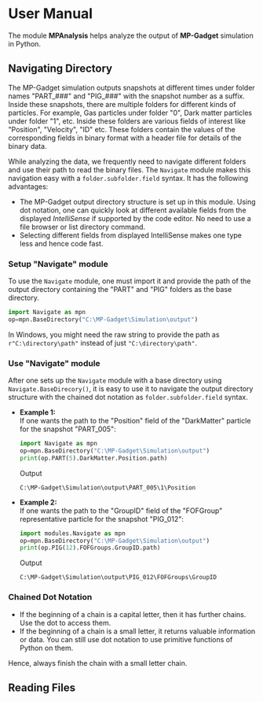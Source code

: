 # User Manual

The module **MPAnalysis** helps analyze the output of **MP-Gadget** simulation in Python.

## Navigating Directory
The MP-Gadget simulation outputs snapshots at different times under folder names "PART_###" and "PIG_###" with the snapshot number as a suffix. Inside these snapshots, there are multiple folders for different kinds of particles. For example, Gas particles under folder "0", Dark matter particles under folder "1", etc. Inside these folders are various fields of interest like "Position", "Velocity", "ID" etc. These folders contain the values of the corresponding fields in binary format with a header file for details of the binary data.

While analyzing the data, we frequently need to navigate different folders and use their path to read the binary files. The `Navigate` module makes this navigation easy with a `folder.subfolder.field` syntax. It has the following advantages:
- The MP-Gadget output directory structure is set up in this module. Using dot notation, one can quickly look at different available fields from the displayed *IntelliSense* if supported by the code editor. No need to use a file browser or list directory command.
- Selecting different fields from displayed IntelliSense makes one type less and hence code fast.

### Setup "Navigate" module
To use the `Navigate` module, one must import it and provide the path of the output directory containing the "PART" and "PIG" folders as the base directory.

```python
import Navigate as mpn
op=mpn.BaseDirectory("C:\MP-Gadget\Simulation\output")
```
In Windows, you might need the raw string to provide the path as `r"C:\directory\path"` instead of just `"C:\directory\path"`.

### Use "Navigate" module
After one sets up the `Navigate` module with a base directory using `Navigate.BaseDirecory()`, it is easy to use it to navigate the output directory structure with the chained dot notation as `folder.subfolder.field` syntax.

- **Example 1:**<br> 
    If one wants the path to the "Position" field of the "DarkMatter" particle for the snapshot "PART_005":
    ```python
    import Navigate as mpn
    op=mpn.BaseDirectory("C:\MP-Gadget\Simulation\output")
    print(op.PART(5).DarkMatter.Position.path)
    ```
    Output
    ```batch
    C:\MP-Gadget\Simulation\output\PART_005\1\Position
    ```

- **Example 2:**<br> 
    If one wants the path to the "GroupID" field of the "FOFGroup" representative particle for the snapshot "PIG_012":
    ```python
    import modules.Navigate as mpn
    op=mpn.BaseDirectory("C:\MP-Gadget\Simulation\output")
    print(op.PIG(12).FOFGroups.GroupID.path)
    ```
    Output
    ```batch
    C:\MP-Gadget\Simulation\output\PIG_012\FOFGroups\GroupID
    ```

### Chained Dot Notation
- If the beginning of a chain is a capital letter, then it has further chains. Use the dot to access them.
- If the beginning of a chain is a small letter, it returns valuable information or data. You can still use dot notation to use primitive functions of Python on them.

Hence, always finish the chain with a small letter chain.


## Reading Files

